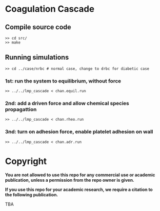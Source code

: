 # Coagulation Cascade
## Compile source code
```
>> cd src/
>> make
```
## Running simulations
```
>> cd ../case/nrbc # normal case, change to drbc for diabetic case
```
### 1st: run the system to equilibrium, without force
```
>> ../../lmp_cascade < chan.equil.run
```
### 2nd: add a driven force and allow chemical species propagattion
```
>> ../../lmp_cascade < chan.rheo.run
```
### 3nd: turn on adhesion force, enable platelet adhesion on wall
```
>> ../../lmp_cascade < chan.adr.run
```

# Copyright

**You are not allowed to use this repo for any commercial use or academic
publication, unless a permission from the repo owner is given.**


**If you use this repo for your academic research, we require a citation to the following publication.**

TBA
